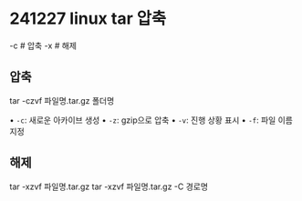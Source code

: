 # 241227 linux tar 압축

-c # 압축
-x # 해제
## 압축
tar -czvf 파일명.tar.gz 폴더명

• `-c`: 새로운 아카이브 생성
• `-z`: gzip으로 압축
• `-v`: 진행 상황 표시
• `-f`: 파일 이름 지정

## 해제
tar -xzvf 파일명.tar.gz
tar -xzvf 파일명.tar.gz -C 경로명
 